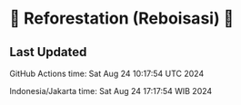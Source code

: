 
# 🌳 Reforestation (Reboisasi) 🌲

## Last Updated

GitHub Actions time: Sat Aug 24 10:17:54 UTC 2024

Indonesia/Jakarta time: Sat Aug 24 17:17:54 WIB 2024
